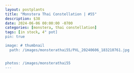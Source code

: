 ```yaml
---
layout: postplants
title: "Monstera Thai Constellation | #55"
description: $38
date: 2024-06-06 00:00:00 -0700
categories: [monstera, thai constellation]
tags: [in stock, 4" pot]
pin: true

image: # thumbnail
  path: /images/monsterathai55/PXL_20240606_183210761.jpg


photos: /images/monsterathai55
---
```


